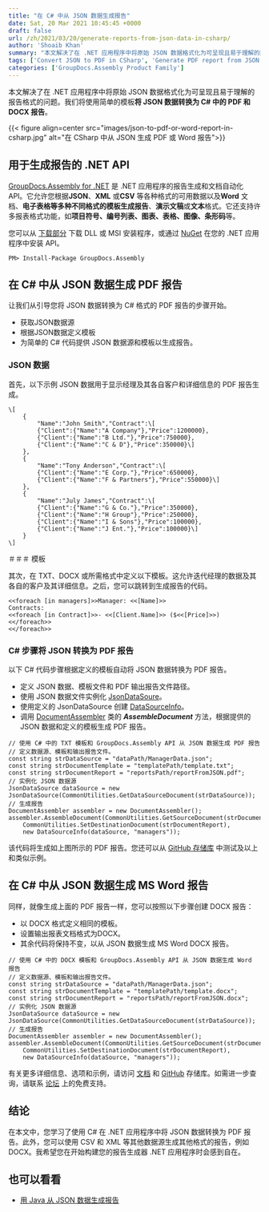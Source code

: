 ```yaml
---
title: "在 C# 中从 JSON 数据生成报告"
date: Sat, 20 Mar 2021 10:45:45 +0000
draft: false
url: /zh/2021/03/20/generate-reports-from-json-data-in-csharp/
author: 'Shoaib Khan'
summary: "本文解决了在 .NET 应用程序中将原始 JSON 数据格式化为可呈现且易于理解的报告格式的问题。我们将使用简单的模板**将 JSON 数据转换为 C# 中的 PDF 和 DOCX 报告**。"
tags: ['Convert JSON to PDF in CSharp', 'Generate PDF report from JSON', 'Generate PDF Report in CSharp', 'JSON to PDF using Template in CSharp']
categories: ['GroupDocs.Assembly Product Family']
---
```


本文解决了在 .NET 应用程序中将原始 JSON 数据格式化为可呈现且易于理解的报告格式的问题。我们将使用简单的模板**将 JSON 数据转换为 C# 中的 PDF 和 DOCX 报告**。



{{< figure align=center src="images/json-to-pdf-or-word-report-in-csharp.jpg" alt="在 CSharp 中从 JSON 生成 PDF 或 Word 报告">}}


## 用于生成报告的 .NET API

[GroupDocs.Assembly for .NET][2] 是 .NET 应用程序的报告生成和文档自动化 API。它允许您根据**JSON**、**XML** 或**CSV** 等各种格式的可用数据以及**Word** 文档、**电子表格等多种不同格式的模板生成报告**、**演示文稿**或**文本**格式。它还支持许多报表格式功能，如**项目符号、编号列表、图表、表格、图像、条形码**等。

您可以从 [下载部分][3] 下载 DLL 或 MSI 安装程序，或通过 [NuGet][4] 在您的 .NET 应用程序中安装 API。

```
PM> Install-Package GroupDocs.Assembly
```

## 在 C# 中从 JSON 数据生成 PDF 报告

让我们从引导您将 JSON 数据转换为 C# 格式的 PDF 报告的步骤开始。

* 获取JSON数据源
* 根据JSON数据定义模板
* 为简单的 C# 代码提供 JSON 数据源和模板以生成报告。

### JSON 数据

首先，以下示例 JSON 数据用于显示经理及其各自客户和详细信息的 PDF 报告生成。

```
\[
	{
		"Name":"John Smith","Contract":\[
		{"Client":{"Name":"A Company"},"Price":1200000},
		{"Client":{"Name":"B Ltd."},"Price":750000},
		{"Client":{"Name":"C & D"},"Price":350000}\]
	},
	{
		"Name":"Tony Anderson","Contract":\[
		{"Client":{"Name":"E Corp."},"Price":650000},
		{"Client":{"Name":"F & Partners"},"Price":550000}\]
	},
	{
		"Name":"July James","Contract":\[
		{"Client":{"Name":"G & Co."},"Price":350000},
		{"Client":{"Name":"H Group"},"Price":250000},
		{"Client":{"Name":"I & Sons"},"Price":100000},
		{"Client":{"Name":"J Ent."},"Price":100000}\]
	}
\]
```

＃＃＃ 模板

其次，在 TXT、DOCX 或所需格式中定义以下模板。这允许迭代经理的数据及其各自的客户及其详细信息。之后，您可以跳转到生成报告的代码。

```
<<foreach [in managers]>>Manager: <<[Name]>>
Contracts:
<<foreach [in Contract]>>- <<[Client.Name]>> ($<<[Price]>>)
<</foreach>>
<</foreach>>
```

### C# 步骤将 JSON 转换为 PDF 报告

以下 C# 代码步骤根据定义的模板自动将 JSON 数据转换为 PDF 报告。

* 定义 JSON 数据、模板文件和 PDF 输出报告文件路径。
* 使用 JSON 数据文件实例化 [JsonDataSoure][5]。
* 使用定义的 JsonDataSource 创建 [DataSourceInfo][6]。
* 调用 [DocumentAssembler][7] 类的 _**AssembleDocument**_ 方法，根据提供的 JSON 数据和定义的模板生成 PDF 报告。

```
// 使用 C# 中的 TXT 模板和 GroupDocs.Assembly API 从 JSON 数据生成 PDF 报告
// 定义数据源、模板和输出报告文件。
const string strDataSource = "dataPath/ManagerData.json";
const string strDocumentTemplate = "templatePath/template.txt";
const string strDocumentReport = "reportsPath/reportFromJSON.pdf";
// 实例化 JSON 数据源
JsonDataSource dataSource = new JsonDataSource(CommonUtilities.GetDataSourceDocument(strDataSource));
// 生成报告
DocumentAssembler assembler = new DocumentAssembler();
assembler.AssembleDocument(CommonUtilities.GetSourceDocument(strDocumentTemplate),
    CommonUtilities.SetDestinationDocument(strDocumentReport),
    new DataSourceInfo(dataSource, "managers"));
```

该代码将生成如上图所示的 PDF 报告。您还可以从 [GitHub 存储库][8] 中测试及以上和类似示例。

## 在 C# 中从 JSON 数据生成 MS Word 报告

同样，就像生成上面的 PDF 报告一样，您可以按照以下步骤创建 DOCX 报告：

* 以 DOCX 格式定义相同的模板。
* 设置输出报表文档格式为DOCX。
* 其余代码将保持不变，以从 JSON 数据生成 MS Word DOCX 报告。

```
// 使用 C# 中的 DOCX 模板和 GroupDocs.Assembly API 从 JSON 数据生成 Word 报告
// 定义数据源、模板和输出报告文件。
const string strDataSource = "dataPath/ManagerData.json";
const string strDocumentTemplate = "templatePath/template.docx";
const string strDocumentReport = "reportsPath/reportFromJSON.docx";
// 实例化 JSON 数据源
JsonDataSource dataSource = new JsonDataSource(CommonUtilities.GetDataSourceDocument(strDataSource));
// 生成报告
DocumentAssembler assembler = new DocumentAssembler();
assembler.AssembleDocument(CommonUtilities.GetSourceDocument(strDocumentTemplate),
    CommonUtilities.SetDestinationDocument(strDocumentReport),
    new DataSourceInfo(dataSource, "managers"));
```

有关更多详细信息、选项和示例，请访问 [文档][9] 和 [GitHub][10] 存储库。如需进一步查询，请联系 [论坛][11] 上的免费支持。

## 结论

在本文中，您学习了使用 C# 在 .NET 应用程序中将 JSON 数据转换为 PDF 报告。此外，您可以使用 CSV 和 XML 等其他数据源生成其他格式的报告，例如 DOCX。我希望您在开始构建您的报告生成器 .NET 应用程序时会感到自在。

## 也可以看看

* [用 Java 从 JSON 数据生成报告][12]







[1]: https://blog.groupdocs.com/2021/03/20/generate-reports-from-json-data-in-csharp/
[2]: https://products.groupdocs.com/assembly/net
[3]: https://downloads.groupdocs.com/assembly/net
[4]: https://www.nuget.org/packages/groupdocs.assembly
[5]: https://apireference.groupdocs.com/assembly/net/groupdocs.assembly.data/jsondatasource
[6]: https://apireference.groupdocs.com/assembly/net/groupdocs.assembly/datasourceinfo
[7]: https://apireference.groupdocs.com/assembly/net/groupdocs.assembly/documentassembler
[8]: https://github.com/groupdocs-assembly/GroupDocs.Assembly-for-.NET
[9]: https://docs.groupdocs.com/assembly/net
[10]: https://github.com/groupdocs-assembly/GroupDocs.Assembly-for-.NET
[11]: https://forum.groupdocs.com/c/assembly
[12]: https://blog.groupdocs.com/2021/02/10/generate-pdf-report-from-json-data-in-java/


